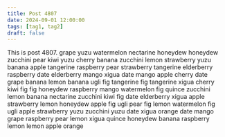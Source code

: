 ```yaml
---
title: Post 4807
date: 2024-09-01 12:00:00
tags: [tag1, tag2]
draft: false
---
```

This is post 4807.
grape
yuzu
watermelon
nectarine
honeydew
honeydew
zucchini
pear
kiwi
yuzu
cherry
banana
zucchini
lemon
strawberry
yuzu
banana
apple
tangerine
raspberry
pear
strawberry
tangerine
elderberry
raspberry
date
elderberry
mango
xigua
date
mango
apple
cherry
date
grape
banana
lemon
banana
ugli
fig
tangerine
fig
tangerine
xigua
cherry
kiwi
fig
fig
honeydew
raspberry
mango
watermelon
fig
quince
zucchini
lemon
banana
nectarine
zucchini
kiwi
fig
date
elderberry
xigua
apple
strawberry
lemon
honeydew
apple
fig
ugli
pear
fig
lemon
watermelon
fig
ugli
apple
strawberry
yuzu
zucchini
yuzu
date
xigua
orange
date
mango
grape
raspberry
pear
lemon
xigua
quince
honeydew
banana
raspberry
lemon
lemon
apple
orange
